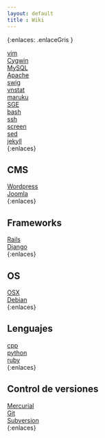 ```yaml
--- 
layout: default
title : Wiki 
---
```

{:enlaces: .enlaceGris }  

[vim](/wiki/vim.html)  
[Cygwin](/wiki/Cygwin.html)  
[MySQL](/wiki/MySQL.html)  
[Apache](/wiki/apache.html)  
[swig](/wiki/swig.html)  
[vnstat](/wiki/vnstat.html)  
[maruku](/wiki/maruku.html)  
[SGE](/wiki/SGE.html)  
[bash](/wiki/bash.html)  
[ssh](/wiki/ssh.html)  
[screen](/wiki/screen.html)  
[sed](/wiki/sed.html)  
[jekyll](/wiki/jekyll.html)  
{:enlaces} 
## CMS
[Wordpress](/wiki/wordpress.html)  
[Joomla](/wiki/joomla.html)  
{:enlaces} 
## Frameworks
[Rails](/wiki/rails.html)  
[Django](/wiki/django.html)  
{:enlaces}
## OS
[OSX](/wiki/osx.html)  
[Debian](/wiki/debian.html)  
{:enlaces} 
## Lenguajes
[cpp](/wiki/cpp.html)  
[python](/wiki/python.html)  
[ruby](/wiki/ruby.html)  
{:enlaces} 
## Control de versiones
[Mercurial](/wiki/Mercurial.html)  
[Git](/wiki/Git.html)  
[Subversion](/wiki/Subversion.html)  
{:enlaces} 
